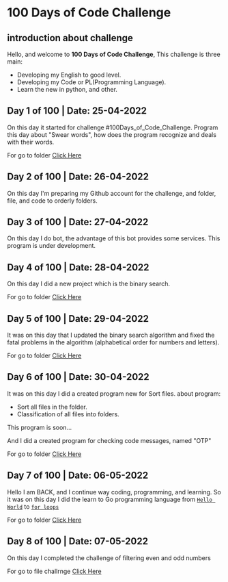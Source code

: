 # 100 Days of Code Challenge

## introduction about challenge

Hello, and welcome to **100 Days of Code Challenge**, This challenge is three main:

* Developing my English to good level.
* Developing my Code or PL(Programming Language).
* Learn the new in python, and other.


## Day 1 of 100 | **Date: 25-04-2022**
On this day it started for challenge #100Days_of_Code_Challenge.
Program this day about "Swear words", how does the program recognize and deals with their words.

For go to folder [Click Here](https://github.com/oaokm/100-Days-of-Code-Challenge/tree/main/Python/Sweat_Words)


## Day 2 of 100 | **Date: 26-04-2022**
On this day I'm preparing my Github account for the challenge, and folder, file, and code to orderly folders.


## Day 3 of 100 | **Date: 27-04-2022**
On this day I do bot, the advantage of this bot provides some services.
This program is under development.

## Day 4 of 100 | **Date: 28-04-2022**
On this day I did a new project which is the binary search.

For go to folder [Click Here](https://github.com/oaokm/100-Days-of-Code-Challenge/tree/main/Python/Algorithms/Binary%20Search%20Algorithm)


## Day 5 of 100 | **Date: 29-04-2022**
It was on this day that I updated the binary search algorithm and fixed the fatal problems in the algorithm (alphabetical order for numbers and letters).

For go to folder [Click Here](https://github.com/oaokm/100-Days-of-Code-Challenge/tree/main/Python/Algorithms/Binary%20Search%20Algorithm)


## Day 6 of 100 | **Date: 30-04-2022**
It was on this day I did a created program new for Sort files.
about program:
* Sort all files in the folder.
* Classification of all files into folders.

This program is soon...

And I did a created program for checking code messages, named "OTP"

For go to folder [Click Here](https://github.com/oaokm/100-Days-of-Code-Challenge/tree/main/Python/Algorithms/OTP)


## Day 7 of 100 | **Date: 06-05-2022**
Hello I am BACK, and I continue way coding, programming, and learning.
So it was on this day I did the learn to Go programming language from [`Hello World`](https://github.com/oaokm/100-Days-of-Code-Challenge/blob/main/Go/Learning/Hello.go) to [`for loops`](https://github.com/oaokm/100-Days-of-Code-Challenge/blob/main/Go/Learning/loop_one.go)

For go to folder [Click Here](https://github.com/oaokm/100-Days-of-Code-Challenge/tree/main/Go/Learning)


## Day 8 of 100 | **Date: 07-05-2022**
On this day I completed the challenge of filtering even and odd numbers

For go to file challrnge [Click Here](https://github.com/oaokm/100-Days-of-Code-Challenge/blob/main/Python/Algorithms/Numbers/even_and_odd_numbers_algorithm.py)
